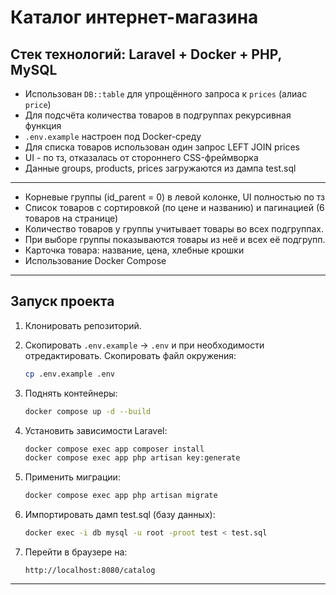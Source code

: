 # Каталог интернет-магазина
Стек технологий: Laravel + Docker + PHP, MySQL
---

* Использован `DB::table` для упрощённого запроса к `prices` (алиас `price`)
* Для подсчёта количества товаров в подгруппах рекурсивная функция
* `.env.example` настроен под Docker-среду
* Для списка товаров использован один запрос LEFT JOIN prices
* UI - по тз, отказалась от стороннего CSS-фреймворка
* Данные groups, products, prices загружаются из дампа test.sql
  
---
* Корневые группы (id_parent = 0) в левой колонке, UI полностью по тз
* Список товаров с сортировкой (по цене и названию) и пагинацией (6 товаров на странице)
* Количество товаров у группы учитывает товары во всех подгруппах.
* При выборе группы показываются товары из неё и всех её подгрупп.
* Карточка товара: название, цена, хлебные крошки 
* Использование Docker Compose

---
## Запуск проекта

1. Клонировать репозиторий.
2. Скопировать `.env.example` -> `.env` и при необходимости отредактировать. Скопировать файл окружения:

   ```bash
   cp .env.example .env
   ```

3. Поднять контейнеры:

   ```bash
   docker compose up -d --build
   ```

4. Установить зависимости Laravel:

   ```bash
   docker compose exec app composer install
   docker compose exec app php artisan key:generate
   ```

5. Применить миграции:
   ```bash
   docker compose exec app php artisan migrate
   ```
   
7. Импортировать дамп test.sql (базу данных):

   ```bash
   docker exec -i db mysql -u root -proot test < test.sql
   ```

8. Перейти в браузере на:

   ```
   http://localhost:8080/catalog
   ```

---

